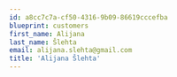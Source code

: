 ```yaml
---
id: a8cc7c7a-cf50-4316-9b09-86619cccefba
blueprint: customers
first_name: Alijana
last_name: Šlehta
email: alijana.slehta@gmail.com
title: 'Alijana Šlehta'
---
```

